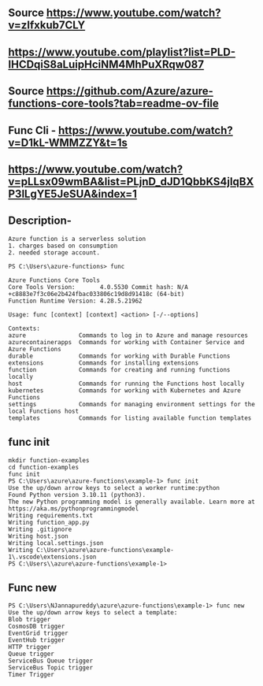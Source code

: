## Source https://www.youtube.com/watch?v=zIfxkub7CLY
## https://www.youtube.com/playlist?list=PLD-lHCDqiS8aLuipHciNM4MhPuXRqw087
## Source https://github.com/Azure/azure-functions-core-tools?tab=readme-ov-file
## Func Cli - https://www.youtube.com/watch?v=D1kL-WMMZZY&t=1s
## https://www.youtube.com/watch?v=pLLsx09wmBA&list=PLjnD_dJD1QbbKS4jIqBXP3lLgYE5JeSUA&index=1


## Description-
```
Azure function is a serverless solution
1. charges based on consumption
2. needed storage account.

```


```
PS C:\Users\azure-functions> func

Azure Functions Core Tools
Core Tools Version:       4.0.5530 Commit hash: N/A +c8883e7f3c06e2b424fbac033806c19d8d91418c (64-bit)
Function Runtime Version: 4.28.5.21962

Usage: func [context] [context] <action> [-/--options]

Contexts:
azure               Commands to log in to Azure and manage resources
azurecontainerapps  Commands for working with Container Service and Azure Functions
durable             Commands for working with Durable Functions
extensions          Commands for installing extensions
function            Commands for creating and running functions locally
host                Commands for running the Functions host locally
kubernetes          Commands for working with Kubernetes and Azure Functions
settings            Commands for managing environment settings for the local Functions host
templates           Commands for listing available function templates

```
## func init
```
mkdir function-examples
cd function-examples
func init
PS C:\Users\azure\azure-functions\example-1> func init
Use the up/down arrow keys to select a worker runtime:python
Found Python version 3.10.11 (python3).
The new Python programming model is generally available. Learn more at https://aka.ms/pythonprogrammingmodel
Writing requirements.txt
Writing function_app.py
Writing .gitignore
Writing host.json
Writing local.settings.json
Writing C:\Users\azure\azure-functions\example-1\.vscode\extensions.json
PS C:\Users\\azure\azure-functions\example-1>
```
## Func new
```
PS C:\Users\NJannapureddy\azure\azure-functions\example-1> func new
Use the up/down arrow keys to select a template:
Blob trigger
CosmosDB trigger
EventGrid trigger
EventHub trigger
HTTP trigger
Queue trigger
ServiceBus Queue trigger
ServiceBus Topic trigger
Timer Trigger
```
